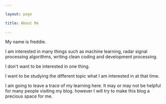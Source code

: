 ```yaml
---

layout: page

title: About Me

---
```


My name is freddie.

I am interested in many things such as machine learning, radar signal processing algorithms, writing clean coding and development processing.

I don't want to be interested in one thing.

I want to be studying the different topic what I am interested in at that time.

I am going to leave a trace of my learning here. It may or may not be helpful  
for many people visiting my blog. however I will try to make this blog a precious space for me.
